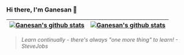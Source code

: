 ### Hi there, I'm Ganesan 👋

  
| <a href="https://github.com/ckganesan"><img align="center" src="https://github-readme-stats.vercel.app/api?username=ckganesan&show_icons=true&include_all_commits=true&theme=buefy&hide_border=true" alt="Ganesan's github stats" /></a> | <a href="https://github.com/ckganesan"> <img align="center" src="https://github-readme-stats.vercel.app/api/top-langs/?username=ckganesan&layout=compact&theme=buefy&hide_border=true" alt="Ganesan's github stats" /></a> |
| ------------- | ------------- |


<blockquote><i>Learn continually - there's always "one more thing" to learn! - SteveJobs</i></blockquote>


